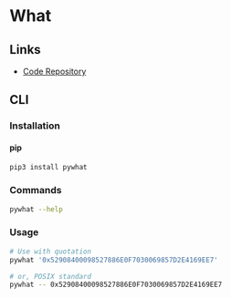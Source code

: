 # What

## Links

- [Code Repository](https://github.com/bee-san/pyWhat)

## CLI

### Installation

#### pip

```sh
pip3 install pywhat
```

### Commands

```sh
pywhat --help
```

### Usage

```sh
# Use with quotation
pywhat '0x52908400098527886E0F7030069857D2E4169EE7'

# or, POSIX standard
pywhat -- 0x52908400098527886E0F7030069857D2E4169EE7
```
